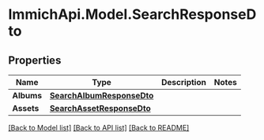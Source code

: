# ImmichApi.Model.SearchResponseDto

## Properties

Name | Type | Description | Notes
------------ | ------------- | ------------- | -------------
**Albums** | [**SearchAlbumResponseDto**](SearchAlbumResponseDto.md) |  | 
**Assets** | [**SearchAssetResponseDto**](SearchAssetResponseDto.md) |  | 

[[Back to Model list]](../README.md#documentation-for-models) [[Back to API list]](../README.md#documentation-for-api-endpoints) [[Back to README]](../README.md)

